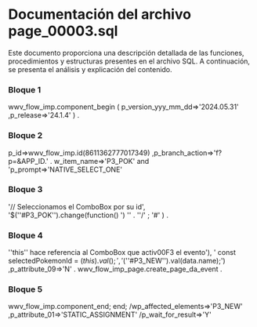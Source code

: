 # Documentación del archivo page_00003.sql

Este documento proporciona una descripción detallada de las funciones, procedimientos y estructuras presentes en el archivo SQL. A continuación, se presenta el análisis y explicación del contenido.

### Bloque 1
wwv_flow_imp.component_begin ( p_version_yyy_mm_dd=>'2024.05.31' ,p_release=>'24.1.4' ) .

### Bloque 2
p_id=>wwv_flow_imp.id(8611362777017349) ,p_branch_action=>'f?p=&APP_ID.' . w_item_name=>'P3_POK' and 'p_prompt=>'NATIVE_SELECT_ONE'

### Bloque 3
'// Seleccionamos el ComboBox por su id', '$(''#P3_POK'').change(function() ') '' . ''/' ; '#' ) .

### Bloque 4
''this'' hace referencia al ComboBox que activ00F3 el evento'), ' const selectedPokemonId = $(this).val();', '$(''#P3_NEW'').val(data.name);') ,p_attribute_09=>'N' . wwv_flow_imp_page.create_page_da_event .

### Bloque 5
wwv_flow_imp.component_end; end; /wp_affected_elements=>'P3_NEW' ,p_attribute_01=>'STATIC_ASSIGNMENT' /p_wait_for_result=>'Y'
